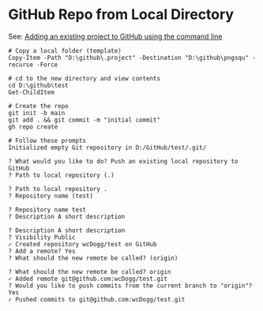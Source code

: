 # GitHub Repo from Local Directory

See: [Adding an existing project to GitHub using the command line](https://docs.github.com/en/get-started/importing-your-projects-to-github/importing-source-code-to-github/adding-an-existing-project-to-github-using-the-command-line)

```
# Copy a local folder (template)
Copy-Item -Path "D:\github\.project" -Destination "D:\github\pngsqu" -recurse -Force

# cd to the new directory and view contents
cd D:\github\test
Get-ChildItem

# Create the repo
git init -b main
git add . && git commit -m "initial commit"
gh repo create

# Follow these prompts
Initialized empty Git repository in D:/GitHub/test/.git/

? What would you like to do? Push an existing local repository to GitHub
? Path to local repository (.)

? Path to local repository .
? Repository name (test)

? Repository name test
? Description A short description

? Description A short description
? Visibility Public
✓ Created repository wcDogg/test on GitHub
? Add a remote? Yes
? What should the new remote be called? (origin)

? What should the new remote be called? origin
✓ Added remote git@github.com:wcDogg/test.git
? Would you like to push commits from the current branch to "origin"? Yes
✓ Pushed commits to git@github.com:wcDogg/test.git
```